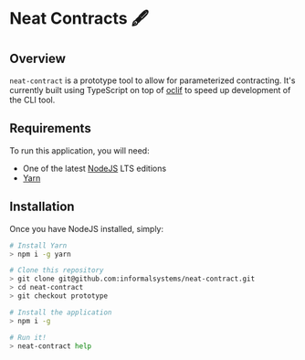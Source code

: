 # Neat Contracts 🖋

## Overview
`neat-contract` is a prototype tool to allow for parameterized contracting. It's
currently built using TypeScript on top of [oclif](https://oclif.io/) to speed
up development of the CLI tool.

## Requirements
To run this application, you will need:

* One of the latest [NodeJS](https://nodejs.org/en/) LTS editions
* [Yarn](https://classic.yarnpkg.com/lang/en/)

## Installation
Once you have NodeJS installed, simply:

```bash
# Install Yarn
> npm i -g yarn

# Clone this repository
> git clone git@github.com:informalsystems/neat-contract.git
> cd neat-contract
> git checkout prototype

# Install the application
> npm i -g

# Run it!
> neat-contract help
```
